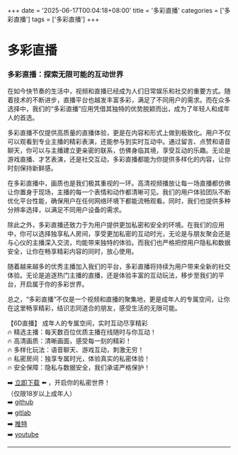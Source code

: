 +++
date = '2025-06-17T00:04:18+08:00'
title = '多彩直播'
categories = ['多彩直播']
tags = ['多彩直播']
+++

# 多彩直播

### 多彩直播：探索无限可能的互动世界

在如今快节奏的生活中，视频和直播已经成为人们日常娱乐和社交的重要方式。随着技术的不断进步，直播平台也越发丰富多彩，满足了不同用户的需求。而在众多选择中，我们的“多彩直播”应用凭借其独特的优势脱颖而出，成为了年轻人和成年人的首选。

多彩直播不仅提供高质量的直播体验，更是在内容和形式上做到极致化。用户不仅可以观看到专业主播的精彩表演，还能参与到实时互动中。通过留言、点赞和语音聊天，你可以与主播建立更亲密的联系，仿佛身临其境，享受互动的乐趣。无论是游戏直播、才艺表演，还是社交互动，多彩直播都能为你提供多样化的内容，让你时刻保持新鲜感。

在多彩直播中，画质也是我们极其重视的一环。高清视频播放让每一场直播都仿佛让你置身于现场，主播的每一个表情和动作都清晰可见。我们的用户体验团队不断优化平台性能，确保用户在任何网络环境下都能流畅观看。同时，我们也提供多种分辨率选择，以满足不同用户设备的需求。

除此之外，多彩直播还致力于为用户提供更加私密和安全的环境。在我们的应用中，你可以选择独享私人房间，享受更加私密的互动时光，无论是与朋友聚会还是与心仪的主播深入交流，均能带来独特的体验。而我们也严格把控用户隐私和数据安全，让你在畅享精彩内容的同时，放心使用。

随着越来越多的优秀主播加入我们的平台，多彩直播将持续为用户带来全新的社交体验。无论是追逐热门主播的直播，还是体验丰富的互动玩法，移步至我们的平台，开启属于你的多彩世界。

总之，“多彩直播”不仅是一个视频和直播的聚集地，更是成年人的专属空间，让你在这里畅享精彩，结识志同道合的朋友，感受生活的无限可能。

【6D直播】
成年人的专属空间，实时互动尽享精彩  
🔥 精选主播：每天数百位优质主播在线随时与你互动！  
🔥 高清画质：清晰画面，感受每一刻的精彩！  
🔥 多样化玩法：语音聊天、游戏互动，刺激无穷！  
🔥 私密房间：独享专属时光，体验真实的私密体验！  
🔥 安全保障：隐私与数据安全，我们承诺严格保护！

➡️ [立即下载](https://down123.s3.ap-east-1.amazonaws.com/down/down.html?channelCode=blog) ⬅️ ，开启你的私密世界！  
（仅限18岁以上成年人）  
➡️ [github](https://aldult-live.github.io/)  
➡️ [gitlab](https://seo-09598d.gitlab.io/)  
➡️ [推特](https://x.com/wegame33)  
➡️ [youtube](https://www.youtube.com/@6Dlive)  

---
